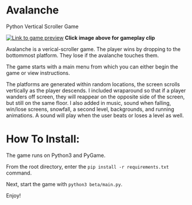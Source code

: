 # Avalanche
Python Vertical Scroller Game

[![Link to game preview](https://i3.ytimg.com/vi/Ar4_TdX9RCc/maxresdefault.jpg)](https://youtu.be/Ar4_TdX9RCc)
<b>Click image above for gameplay clip</b>

Avalanche is a verical-scroller game. The player wins by dropping to the
bottommost platform. They lose if the avalanche touches them.

The game starts with a main menu from which you can either begin the
game or view instructions.

The platforms are generated within random locations, the screen scrolls
vertically as the player descends. I included wraparound so that if a
player wanders off screen, they will reappear on the opposite side of
the screen, but still on the same floor. I also added in music,
sound when falling, win/lose screens, snowfall, a second level,
backgrounds, and running animations. A sound will play when the
user beats or loses a level as well.


# How To Install:

The game runs on Python3 and PyGame.

From the root directory, enter the `pip install -r requirements.txt` command.

Next, start the game with `python3 beta/main.py`.

Enjoy!
